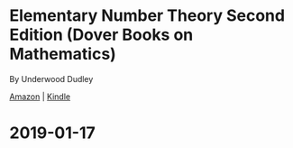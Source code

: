 # Elementary Number Theory Second Edition (Dover Books on Mathematics)
By Underwood Dudley

[Amazon](https://www.amazon.com/Elementary-Number-Theory-Second-Mathematics-ebook/dp/B008TVF6FQ) | [Kindle](https://read.amazon.com/?asin=B008TVF6FQ)

# 2019-01-17
